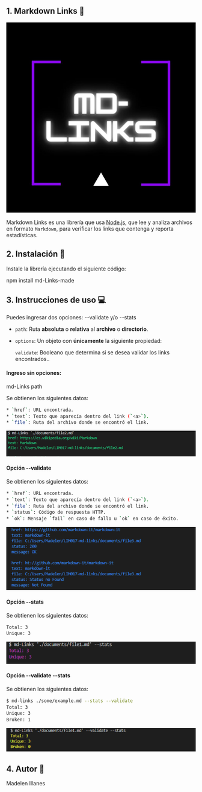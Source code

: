 ## 1. Markdown Links 🔗

![md-Links](https://github.com/madelen-illanes/LIM017-md-links/blob/main/src/images/md-Links.jpg)

Markdown Links es una librería que usa [Node.js](https://nodejs.org/), que lee y analiza archivos
en formato `Markdown`, para verificar los links que contenga y reporta estadísticas.

## 2. Instalación 🔧

Instale la librería ejecutando el siguiente código:

npm install md-Links-made

## 3. Instrucciones de uso 💻

Puedes ingresar dos opciones: --validate y/o --stats

* `path`: Ruta **absoluta** o **relativa** al **archivo** o **directorio**.
* `options`: Un objeto con **únicamente** la siguiente propiedad:

  `validate`: Booleano que determina si se desea validar los links
    encontrados..

#### Ingreso sin opciones:

md-Links path

Se obtienen los siguientes datos:
```sh
* `href`: URL encontrada.
* `text`: Texto que aparecía dentro del link (`<a>`).
* `file`: Ruta del archivo donde se encontró el link.
```
![!--validate!--stats](https://github.com/madelen-illanes/LIM017-md-links/blob/rama1/src/images/!--validate!--stats.png)

#### Opción --validate

Se obtienen los siguientes datos:
```sh
* `href`: URL encontrada.
* `text`: Texto que aparecía dentro del link (`<a>`).
* `file`: Ruta del archivo donde se encontró el link.
* `status`: Código de respuesta HTTP.
* `ok`: Mensaje `fail` en caso de fallo u `ok` en caso de éxito.
```
![--validate](https://github.com/madelen-illanes/LIM017-md-links/blob/rama1/src/images/--validate.png)

#### Opción --stats

Se obtienen los siguientes datos:

```sh
Total: 3
Unique: 3
```

![--stats](https://github.com/madelen-illanes/LIM017-md-links/blob/rama1/src/images/--stats.png)

#### Opción --validate --stats

Se obtienen los siguientes datos:

```sh
$ md-links ./some/example.md --stats --validate
Total: 3
Unique: 3
Broken: 1
```
![--validate--stats](https://github.com/madelen-illanes/LIM017-md-links/blob/rama1/src/images/--validate--stats.png)

## 4. Autor 🌼

Madelen Illanes
